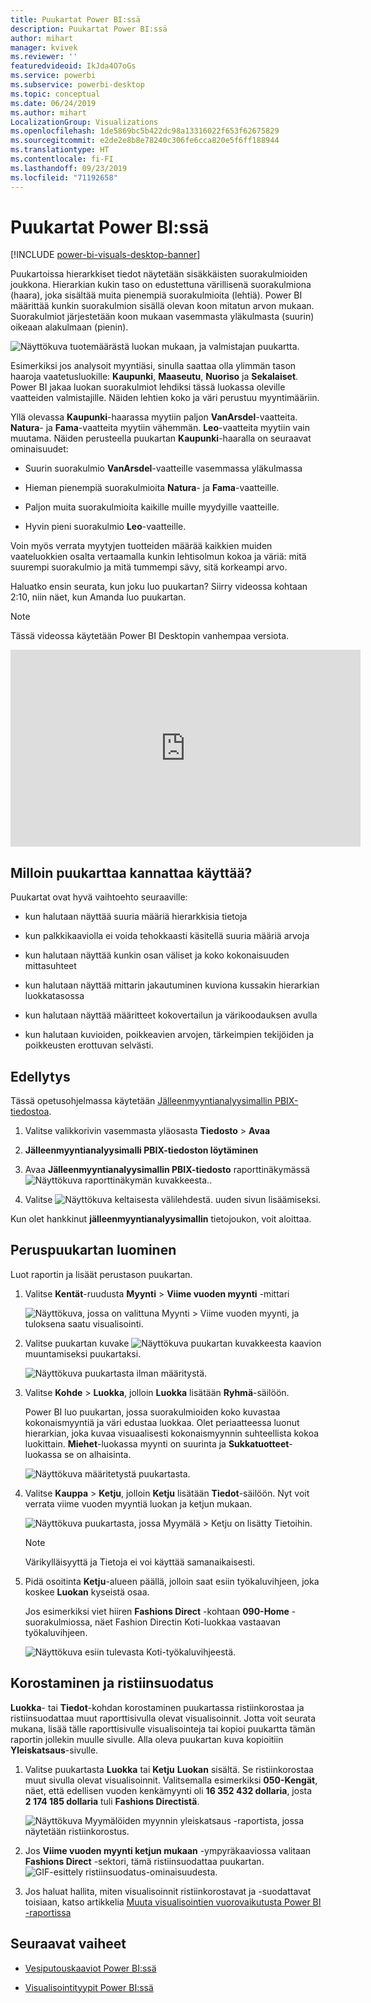 ```yaml
---
title: Puukartat Power BI:ssä
description: Puukartat Power BI:ssä
author: mihart
manager: kvivek
ms.reviewer: ''
featuredvideoid: IkJda4O7oGs
ms.service: powerbi
ms.subservice: powerbi-desktop
ms.topic: conceptual
ms.date: 06/24/2019
ms.author: mihart
LocalizationGroup: Visualizations
ms.openlocfilehash: 1de5869bc5b422dc98a13316022f653f62675829
ms.sourcegitcommit: e2de2e8b8e78240c306fe6cca820e5f6ff188944
ms.translationtype: HT
ms.contentlocale: fi-FI
ms.lasthandoff: 09/23/2019
ms.locfileid: "71192658"
---
```

# <a name="treemaps-in-power-bi"></a>Puukartat Power BI:ssä

[!INCLUDE [power-bi-visuals-desktop-banner](../includes/power-bi-visuals-desktop-banner.md)]

Puukartoissa hierarkkiset tiedot näytetään sisäkkäisten suorakulmioiden joukkona. Hierarkian kukin taso on edustettuna värillisenä suorakulmiona (haara), joka sisältää muita pienempiä suorakulmioita (lehtiä). Power BI määrittää kunkin suorakulmion sisällä olevan koon mitatun arvon mukaan. Suorakulmiot järjestetään koon mukaan vasemmasta yläkulmasta (suurin) oikeaan alakulmaan (pienin).

![Näyttökuva tuotemäärästä luokan mukaan, ja valmistajan puukartta.](media/power-bi-visualization-treemaps/pbi-nancy-viz-treemap.png)

Esimerkiksi jos analysoit myyntiäsi, sinulla saattaa olla ylimmän tason haaroja vaatetusluokille: **Kaupunki**, **Maaseutu**, **Nuoriso** ja **Sekalaiset**. Power BI jakaa luokan suorakulmiot lehdiksi tässä luokassa oleville vaatteiden valmistajille. Näiden lehtien koko ja väri perustuu myyntimääriin.

Yllä olevassa **Kaupunki**-haarassa myytiin paljon **VanArsdel**-vaatteita. **Natura**- ja **Fama**-vaatteita myytiin vähemmän. **Leo**-vaatteita myytiin vain muutama. Näiden perusteella puukartan **Kaupunki**-haaralla on seuraavat ominaisuudet:

* Suurin suorakulmio **VanArsdel**-vaatteille vasemmassa yläkulmassa

* Hieman pienempiä suorakulmioita **Natura**- ja **Fama**-vaatteille.

* Paljon muita suorakulmioita kaikille muille myydyille vaatteille.

* Hyvin pieni suorakulmio **Leo**-vaatteille.

Voin myös verrata myytyjen tuotteiden määrää kaikkien muiden vaateluokkien osalta vertaamalla kunkin lehtisolmun kokoa ja väriä: mitä suurempi suorakulmio ja mitä tummempi sävy, sitä korkeampi arvo.

Haluatko ensin seurata, kun joku luo puukartan? Siirry videossa kohtaan 2:10, niin näet, kun Amanda luo puukartan.

   > [!NOTE]
   > Tässä videossa käytetään Power BI Desktopin vanhempaa versiota.
   > 
   > 

<iframe width="560" height="315" src="https://www.youtube.com/embed/IkJda4O7oGs" frameborder="0" allowfullscreen></iframe>

## <a name="when-to-use-a-treemap"></a>Milloin puukarttaa kannattaa käyttää?

Puukartat ovat hyvä vaihtoehto seuraaville:

* kun halutaan näyttää suuria määriä hierarkkisia tietoja

* kun palkkikaaviolla ei voida tehokkaasti käsitellä suuria määriä arvoja

* kun halutaan näyttää kunkin osan väliset ja koko kokonaisuuden mittasuhteet

* kun halutaan näyttää mittarin jakautuminen kuviona kussakin hierarkian luokkatasossa

* kun halutaan näyttää määritteet kokovertailun ja värikoodauksen avulla

* kun halutaan kuvioiden, poikkeavien arvojen, tärkeimpien tekijöiden ja poikkeusten erottuvan selvästi.

## <a name="prerequisite"></a>Edellytys

Tässä opetusohjelmassa käytetään [Jälleenmyyntianalyysimallin PBIX-tiedostoa](http://download.microsoft.com/download/9/6/D/96DDC2FF-2568-491D-AAFA-AFDD6F763AE3/Retail%20Analysis%20Sample%20PBIX.pbix).

1. Valitse valikkorivin vasemmasta yläosasta **Tiedosto** > **Avaa**
   
2. **Jälleenmyyntianalyysimalli PBIX-tiedoston löytäminen**

1. Avaa **Jälleenmyyntianalyysimallin PBIX-tiedosto** raporttinäkymässä ![Näyttökuva raporttinäkymän kuvakkeesta.](media/power-bi-visualization-kpi/power-bi-report-view.png).

1. Valitse ![Näyttökuva keltaisesta välilehdestä.](media/power-bi-visualization-kpi/power-bi-yellow-tab.png) uuden sivun lisäämiseksi.


Kun olet hankkinut **jälleenmyyntianalyysimallin** tietojoukon, voit aloittaa.

## <a name="create-a-basic-treemap"></a>Peruspuukartan luominen

Luot raportin ja lisäät perustason puukartan.


1. Valitse **Kentät**-ruudusta **Myynti** > **Viime vuoden myynti** -mittari

   ![Näyttökuva, jossa on valittuna Myynti > Viime vuoden myynti, ja tuloksena saatu visualisointi.](media/power-bi-visualization-treemaps/treemapfirstvalue-new.png)

1. Valitse puukartan kuvake ![Näyttökuva puukartan kuvakkeesta](media/power-bi-visualization-treemaps/power-bi-treemap-icon.png) kaavion muuntamiseksi puukartaksi.

   ![Näyttökuva puukartasta ilman määritystä.](media/power-bi-visualization-treemaps/treemapconvertto-new.png)

1. Valitse **Kohde** > **Luokka**, jolloin **Luokka** lisätään **Ryhmä**-säilöön.

    Power BI luo puukartan, jossa suorakulmioiden koko kuvastaa kokonaismyyntiä ja väri edustaa luokkaa. Olet periaatteessa luonut hierarkian, joka kuvaa visuaalisesti kokonaismyynnin suhteellista kokoa luokittain. **Miehet**-luokassa myynti on suurinta ja **Sukkatuotteet**-luokassa se on alhaisinta.

    ![Näyttökuva määritetystä puukartasta.](media/power-bi-visualization-treemaps/power-bi-complete.png)

1. Valitse **Kauppa** > **Ketju**, jolloin **Ketju** lisätään **Tiedot**-säilöön. Nyt voit verrata viime vuoden myyntiä luokan ja ketjun mukaan.

   ![Näyttökuva puukartasta, jossa Myymälä > Ketju on lisätty Tietoihin.](media/power-bi-visualization-treemaps/power-bi-details.png)

   > [!NOTE]
   > Värikylläisyyttä ja Tietoja ei voi käyttää samanaikaisesti.

1. Pidä osoitinta **Ketju**-alueen päällä, jolloin saat esiin työkaluvihjeen, joka koskee **Luokan** kyseistä osaa.

    Jos esimerkiksi viet hiiren **Fashions Direct** -kohtaan **090-Home** -suorakulmiossa, näet Fashion Directin Koti-luokkaa vastaavan työkaluvihjeen.

   ![Näyttökuva esiin tulevasta Koti-työkaluvihjeestä.](media/power-bi-visualization-treemaps/treemaphoverdetail-new.png)


## <a name="highlighting-and-cross-filtering"></a>Korostaminen ja ristiinsuodatus

**Luokka**- tai **Tiedot**-kohdan korostaminen puukartassa ristiinkorostaa ja ristiinsuodattaa muut raporttisivulla olevat visualisoinnit. Jotta voit seurata mukana, lisää tälle raporttisivulle visualisointeja tai kopioi puukartta tämän raportin jollekin muulle sivulle. Alla oleva puukartan kuva kopioitiin **Yleiskatsaus**-sivulle. 

1. Valitse puukartasta **Luokka** tai **Ketju** **Luokan** sisältä. Se ristiinkorostaa muut sivulla olevat visualisoinnit. Valitsemalla esimerkiksi **050-Kengät**, näet, että edellisen vuoden kenkämyynti oli **16 352 432 dollaria**, josta **2 174 185 dollaria** tuli **Fashions Directistä**.

   ![Näyttökuva Myymälöiden myynnin yleiskatsaus -raportista, jossa näytetään ristiinkorostus.](media/power-bi-visualization-treemaps/treemaphiliting.png)

1. Jos **Viime vuoden myynti ketjun mukaan** -ympyräkaaviossa valitaan **Fashions Direct** -sektori, tämä ristiinsuodattaa puukartan.
   ![GIF-esittely ristiinsuodatus-ominaisuudesta.](media/power-bi-visualization-treemaps/treemapnoowl.gif)

1. Jos haluat hallita, miten visualisoinnit ristiinkorostavat ja -suodattavat toisiaan, katso artikkelia [Muuta visualisointien vuorovaikutusta Power BI -raportissa](../service-reports-visual-interactions.md)

## <a name="next-steps"></a>Seuraavat vaiheet

* [Vesiputouskaaviot Power BI:ssä](power-bi-visualization-waterfall-charts.md)

* [Visualisointityypit Power BI:ssä](power-bi-visualization-types-for-reports-and-q-and-a.md)
